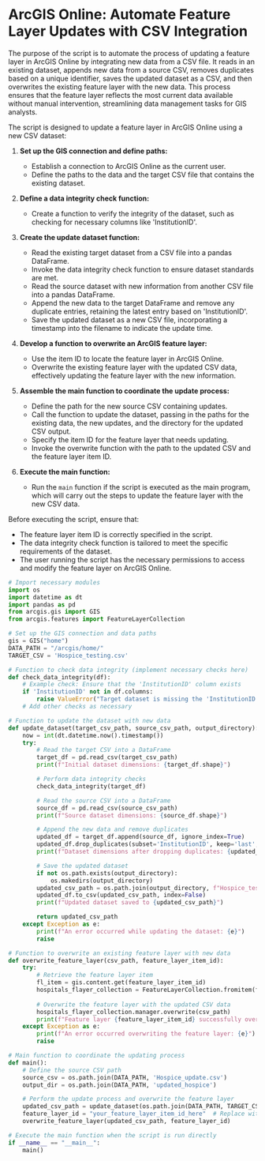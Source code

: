# ArcGIS Online: Automate Feature Layer Updates with CSV Integration

The purpose of the script is to automate the process of updating a feature layer in ArcGIS Online by integrating new data from a CSV file. It reads in an existing dataset, appends new data from a source CSV, removes duplicates based on a unique identifier, saves the updated dataset as a CSV, and then overwrites the existing feature layer with the new data. This process ensures that the feature layer reflects the most current data available without manual intervention, streamlining data management tasks for GIS analysts.

The script is designed to update a feature layer in ArcGIS Online using a new CSV dataset:

1. **Set up the GIS connection and define paths:**
   - Establish a connection to ArcGIS Online as the current user.
   - Define the paths to the data and the target CSV file that contains the existing dataset.

2. **Define a data integrity check function:**
   - Create a function to verify the integrity of the dataset, such as checking for necessary columns like 'InstitutionID'.

3. **Create the update dataset function:**
   - Read the existing target dataset from a CSV file into a pandas DataFrame.
   - Invoke the data integrity check function to ensure dataset standards are met.
   - Read the source dataset with new information from another CSV file into a pandas DataFrame.
   - Append the new data to the target DataFrame and remove any duplicate entries, retaining the latest entry based on 'InstitutionID'.
   - Save the updated dataset as a new CSV file, incorporating a timestamp into the filename to indicate the update time.

4. **Develop a function to overwrite an ArcGIS feature layer:**
   - Use the item ID to locate the feature layer in ArcGIS Online.
   - Overwrite the existing feature layer with the updated CSV data, effectively updating the feature layer with the new information.

5. **Assemble the main function to coordinate the update process:**
   - Define the path for the new source CSV containing updates.
   - Call the function to update the dataset, passing in the paths for the existing data, the new updates, and the directory for the updated CSV output.
   - Specify the item ID for the feature layer that needs updating.
   - Invoke the overwrite function with the path to the updated CSV and the feature layer item ID.

6. **Execute the main function:**
   - Run the `main` function if the script is executed as the main program, which will carry out the steps to update the feature layer with the new CSV data.

Before executing the script, ensure that:
- The feature layer item ID is correctly specified in the script.
- The data integrity check function is tailored to meet the specific requirements of the dataset.
- The user running the script has the necessary permissions to access and modify the feature layer on ArcGIS Online.

```python
# Import necessary modules
import os
import datetime as dt
import pandas as pd
from arcgis.gis import GIS
from arcgis.features import FeatureLayerCollection

# Set up the GIS connection and data paths
gis = GIS("home")
DATA_PATH = "/arcgis/home/"
TARGET_CSV = 'Hospice_testing.csv'

# Function to check data integrity (implement necessary checks here)
def check_data_integrity(df):
    # Example check: Ensure that the 'InstitutionID' column exists
    if 'InstitutionID' not in df.columns:
        raise ValueError("Target dataset is missing the 'InstitutionID' column.")
    # Add other checks as necessary

# Function to update the dataset with new data
def update_dataset(target_csv_path, source_csv_path, output_directory):
    now = int(dt.datetime.now().timestamp())
    try:
        # Read the target CSV into a DataFrame
        target_df = pd.read_csv(target_csv_path)
        print(f"Initial dataset dimensions: {target_df.shape}")

        # Perform data integrity checks
        check_data_integrity(target_df)

        # Read the source CSV into a DataFrame
        source_df = pd.read_csv(source_csv_path)
        print(f"Source dataset dimensions: {source_df.shape}")

        # Append the new data and remove duplicates
        updated_df = target_df.append(source_df, ignore_index=True)
        updated_df.drop_duplicates(subset='InstitutionID', keep='last', inplace=True)
        print(f"Dataset dimensions after dropping duplicates: {updated_df.shape}")

        # Save the updated dataset
        if not os.path.exists(output_directory):
            os.makedirs(output_directory)
        updated_csv_path = os.path.join(output_directory, f"Hospice_testing_{now}.csv")
        updated_df.to_csv(updated_csv_path, index=False)
        print(f"Updated dataset saved to {updated_csv_path}")

        return updated_csv_path
    except Exception as e:
        print(f"An error occurred while updating the dataset: {e}")
        raise

# Function to overwrite an existing feature layer with new data
def overwrite_feature_layer(csv_path, feature_layer_item_id):
    try:
        # Retrieve the feature layer item
        fl_item = gis.content.get(feature_layer_item_id)
        hospitals_flayer_collection = FeatureLayerCollection.fromitem(fl_item)
        
        # Overwrite the feature layer with the updated CSV data
        hospitals_flayer_collection.manager.overwrite(csv_path)
        print(f"Feature layer {feature_layer_item_id} successfully overwritten.")
    except Exception as e:
        print(f"An error occurred overwriting the feature layer: {e}")
        raise

# Main function to coordinate the updating process
def main():
    # Define the source CSV path
    source_csv = os.path.join(DATA_PATH, 'Hospice_update.csv')
    output_dir = os.path.join(DATA_PATH, 'updated_hospice')

    # Perform the update process and overwrite the feature layer
    updated_csv_path = update_dataset(os.path.join(DATA_PATH, TARGET_CSV), source_csv, output_dir)
    feature_layer_id = "your_feature_layer_item_id_here"  # Replace with actual feature layer item ID
    overwrite_feature_layer(updated_csv_path, feature_layer_id)

# Execute the main function when the script is run directly
if __name__ == "__main__":
    main()
```
